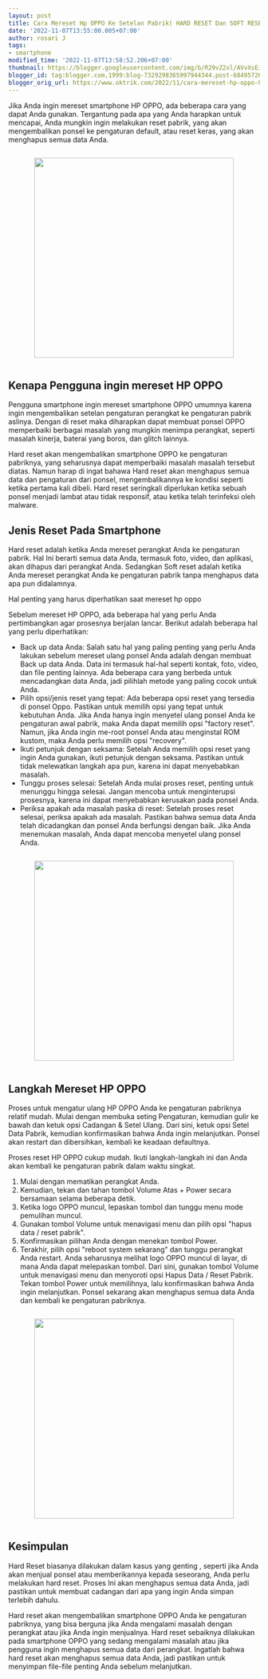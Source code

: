 ```yaml
---
layout: post
title: Cara Mereset Hp OPPO Ke Setelan Pabrik( HARD RESET Dan SOFT RESET)
date: '2022-11-07T13:55:00.005+07:00'
author: rosari J
tags:
- smartphone
modified_time: '2022-11-07T13:58:52.206+07:00'
thumbnail: https://blogger.googleusercontent.com/img/b/R29vZ2xl/AVvXsEiV4hZ1oTeCAEaweaOBy84PmQymNQQSBbcIMtarBsGNP7E-gt0oLM2ooq0bY-ywj-l9NXxPtW8k2TvJZxUArHNjkizkKE2Px0NYV4rX4ShJwSO9xbPoK6tltHzQ3nIhQKlHr2T1gZFTbN82KmpiZX9L96ALudl_OswUW4ZT10VvDlHe5ZvL0y0di_kQgA/s72-c/oppo.jpg
blogger_id: tag:blogger.com,1999:blog-7329298365997944344.post-6849572620199353846
blogger_orig_url: https://www.oktrik.com/2022/11/cara-mereset-hp-oppo-hard-reset-dan.html
---
```


<p>Jika Anda ingin mereset smartphone HP OPPO, ada beberapa cara yang dapat Anda gunakan. Tergantung pada apa yang Anda harapkan untuk mencapai, Anda mungkin ingin melakukan reset pabrik, yang akan mengembalikan ponsel ke pengaturan default, atau reset keras, yang akan menghapus semua data Anda.</p>
<div class="separator" style="clear: both;"><a href="https://blogger.googleusercontent.com/img/b/R29vZ2xl/AVvXsEiV4hZ1oTeCAEaweaOBy84PmQymNQQSBbcIMtarBsGNP7E-gt0oLM2ooq0bY-ywj-l9NXxPtW8k2TvJZxUArHNjkizkKE2Px0NYV4rX4ShJwSO9xbPoK6tltHzQ3nIhQKlHr2T1gZFTbN82KmpiZX9L96ALudl_OswUW4ZT10VvDlHe5ZvL0y0di_kQgA/s1511/oppo.jpg" style="display: block; padding: 1em 0; text-align: center; "><img alt="" border="0" width="400" data-original-height="850" data-original-width="1511" src="https://blogger.googleusercontent.com/img/b/R29vZ2xl/AVvXsEiV4hZ1oTeCAEaweaOBy84PmQymNQQSBbcIMtarBsGNP7E-gt0oLM2ooq0bY-ywj-l9NXxPtW8k2TvJZxUArHNjkizkKE2Px0NYV4rX4ShJwSO9xbPoK6tltHzQ3nIhQKlHr2T1gZFTbN82KmpiZX9L96ALudl_OswUW4ZT10VvDlHe5ZvL0y0di_kQgA/s400/oppo.jpg"/></a></div>
<h2>Kenapa Pengguna ingin mereset HP OPPO</h2>
<p>Pengguna smartphone ingin mereset smartphone OPPO umumnya karena ingin mengembalikan setelan pengaturan perangkat ke pengaturan pabrik aslinya. Dengan di reset maka diharapkan dapat membuat ponsel OPPO memperbaiki berbagai masalah yang mungkin menimpa perangkat, seperti masalah kinerja, baterai yang boros, dan glitch lainnya.</p>
<p>Hard reset akan mengembalikan smartphone OPPO ke pengaturan pabriknya, yang seharusnya dapat memperbaiki masalah masalah tersebut diatas. Namun harap di ingat bahawa Hard reset akan menghapus semua data dan pengaturan dari ponsel, mengembalikannya ke kondisi seperti ketika pertama kali dibeli. Hard reset seringkali diperlukan ketika sebuah ponsel menjadi lambat atau tidak responsif, atau ketika telah terinfeksi oleh malware.</p>
<h2>Jenis Reset Pada Smartphone</h2>
<p>Hard reset adalah ketika Anda mereset perangkat Anda ke pengaturan pabrik. Hal Ini berarti semua data Anda, termasuk foto, video, dan aplikasi, akan dihapus dari perangkat Anda. Sedangkan Soft reset adalah ketika Anda mereset perangkat Anda ke pengaturan pabrik tanpa menghapus data apa pun didalamnya.</p>
<p>Hal penting yang harus diperhatikan saat mereset hp oppo</p>
<p>Sebelum mereset HP OPPO, ada beberapa hal yang perlu Anda pertimbangkan agar prosesnya berjalan lancar. Berikut adalah beberapa hal yang perlu diperhatikan:</p>
<ul>
<li>Back up data Anda: Salah satu hal yang paling penting yang perlu Anda lakukan sebelum mereset ulang ponsel Anda adalah dengan membuat Back up data Anda. Data ini termasuk hal-hal seperti kontak, foto, video, dan file penting lainnya. Ada beberapa cara yang berbeda untuk mencadangkan data Anda, jadi pilihlah metode yang paling cocok untuk Anda.</li>
<li>Pilih opsi/jenis reset yang tepat: Ada beberapa opsi reset yang tersedia di ponsel Oppo. Pastikan untuk memilih opsi yang tepat untuk kebutuhan Anda. Jika Anda hanya ingin menyetel ulang ponsel Anda ke pengaturan awal pabrik, maka Anda dapat memilih opsi "factory reset". Namun, jika Anda ingin me-root ponsel Anda atau menginstal ROM kustom, maka Anda perlu memilih opsi "recovery".</li>
<li>Ikuti petunjuk dengan seksama: Setelah Anda memilih opsi reset yang ingin Anda gunakan, ikuti petunjuk dengan seksama. Pastikan untuk tidak melewatkan langkah apa pun, karena ini dapat menyebabkan masalah.</li>
<li>Tunggu proses selesai: Setelah Anda mulai proses reset, penting untuk menunggu hingga selesai. Jangan mencoba untuk menginterupsi prosesnya, karena ini dapat menyebabkan kerusakan pada ponsel Anda.</li>
<li>Periksa apakah ada masalah paska di reset: Setelah proses reset selesai, periksa apakah ada masalah. Pastikan bahwa semua data Anda telah dicadangkan dan ponsel Anda berfungsi dengan baik. Jika Anda menemukan masalah, Anda dapat mencoba menyetel ulang ponsel Anda.</li>
</ul>
<div class="separator" style="clear: both;"><a href="https://blogger.googleusercontent.com/img/b/R29vZ2xl/AVvXsEhn1yy9XlyTUotOeRkb3j-8btMsn7evJRdozWJYXI6m4Ykg1DyO071KRKpEaV7o4HzRvgv69lLDz1bRgpeXIrfUAn16GNAKAXkfcXK3P8dvf8Z5uEA6rXuuvbe1Osa7fyYGOAbJP1o-_-WRglCYC-ZHE4SSMZUabeUBgcFTFzCZBDL5F7MOJP3pSMJOaw/s1511/reset.jpg" style="display: block; padding: 1em 0; text-align: center; "><img alt="" border="0" width="400" data-original-height="850" data-original-width="1511" src="https://blogger.googleusercontent.com/img/b/R29vZ2xl/AVvXsEhn1yy9XlyTUotOeRkb3j-8btMsn7evJRdozWJYXI6m4Ykg1DyO071KRKpEaV7o4HzRvgv69lLDz1bRgpeXIrfUAn16GNAKAXkfcXK3P8dvf8Z5uEA6rXuuvbe1Osa7fyYGOAbJP1o-_-WRglCYC-ZHE4SSMZUabeUBgcFTFzCZBDL5F7MOJP3pSMJOaw/s400/reset.jpg"/></a></div>
<h2>Langkah Mereset HP OPPO</h2>
<p>Proses untuk mengatur ulang HP OPPO Anda ke pengaturan pabriknya relatif mudah. Mulai dengan membuka seting Pengaturan, kemudian gulir ke bawah dan ketuk opsi Cadangan &amp; Setel Ulang. Dari sini, ketuk opsi Setel Data Pabrik, kemudian konfirmasikan bahwa Anda ingin melanjutkan. Ponsel akan restart dan dibersihkan, kembali ke keadaan defaultnya.</p>
<p>Proses reset HP OPPO cukup mudah. Ikuti langkah-langkah ini dan Anda akan kembali ke pengaturan pabrik dalam waktu singkat.</p>
<ol>
<li>Mulai dengan mematikan perangkat Anda.</li>
<li>Kemudian, tekan dan tahan tombol Volume Atas + Power secara bersamaan selama beberapa detik.</li>
<li>Ketika logo OPPO muncul, lepaskan tombol dan tunggu menu mode pemulihan muncul.</li>
<li>Gunakan tombol Volume untuk menavigasi menu dan pilih opsi "hapus data / reset pabrik".</li>
<li>Konfirmasikan pilihan Anda dengan menekan tombol Power.</li>
<li>Terakhir, pilih opsi "reboot system sekarang" dan tunggu perangkat Anda restart. Anda seharusnya melihat logo OPPO muncul di layar, di mana Anda dapat melepaskan tombol. Dari sini, gunakan tombol Volume untuk menavigasi menu dan menyoroti opsi Hapus Data / Reset Pabrik. Tekan tombol Power untuk memilihnya, lalu konfirmasikan bahwa Anda ingin melanjutkan. Ponsel sekarang akan menghapus semua data Anda dan kembali ke pengaturan pabriknya.</li>
</ol>
<div class="separator" style="clear: both;"><a href="https://blogger.googleusercontent.com/img/b/R29vZ2xl/AVvXsEghuzHdGRKpG6ze-3dx4V-7dOgtgq2Ha09C2XGAbuhnP31c7Ljd-ijsMqcvn6T2CHEGKJ2w_NBeJGfTyUb29rxQnjPIwicDFaa1ynAPh2PUva5vyWJgHYihrIxEO4yaKPtXCWkB-W7C_hXMhKXT4mb_nEL_-UN65UH3pZ4GCmLyU4hT4kV5GoXxq9qzug/s1511/hard.jpg" style="display: block; padding: 1em 0; text-align: center; "><img alt="" border="0" width="400" data-original-height="850" data-original-width="1511" src="https://blogger.googleusercontent.com/img/b/R29vZ2xl/AVvXsEghuzHdGRKpG6ze-3dx4V-7dOgtgq2Ha09C2XGAbuhnP31c7Ljd-ijsMqcvn6T2CHEGKJ2w_NBeJGfTyUb29rxQnjPIwicDFaa1ynAPh2PUva5vyWJgHYihrIxEO4yaKPtXCWkB-W7C_hXMhKXT4mb_nEL_-UN65UH3pZ4GCmLyU4hT4kV5GoXxq9qzug/s400/hard.jpg"/></a></div>
<h2>Kesimpulan</h2>
<p>Hard Reset biasanya dilakukan dalam kasus yang genting , seperti jika Anda akan menjual ponsel atau memberikannya kepada seseorang, Anda perlu melakukan hard reset. Proses Ini akan menghapus semua data Anda, jadi pastikan untuk membuat cadangan dari apa yang ingin Anda simpan terlebih dahulu.</p>
<p>Hard reset akan mengembalikan smartphone OPPO Anda ke pengaturan pabriknya, yang bisa berguna jika Anda mengalami masalah dengan perangkat atau jika Anda ingin menjualnya. Hard reset sebaiknya dilakukan pada smartphone OPPO yang sedang mengalami masalah atau jika pengguna ingin menghapus semua data dari perangkat. Ingatlah bahwa hard reset akan menghapus semua data Anda, jadi pastikan untuk menyimpan file-file penting Anda sebelum melanjutkan.</p>